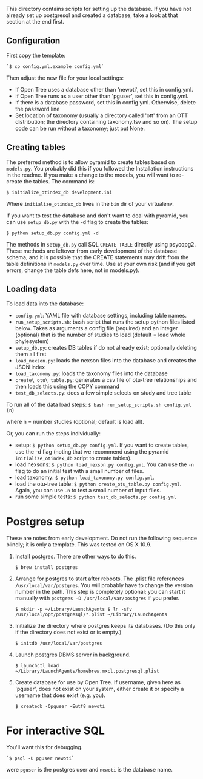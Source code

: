 This directory contains scripts for setting up the database. If you have not
already set up postgresql and created a database, take a look at that section
at the end first.

## Configuration

First copy the template:

    `$ cp config.yml.example config.yml`

Then adjust the new file for your local settings:

* If Open Tree uses a database other than 'newoti', set this in config.yml.
* If Open Tree runs as a user other than 'pguser', set this in config.yml.
* If there is a database password, set this in config.yml. Otherwise,
  delete the password line
* Set location of taxonomy (usually a directory called 'ott' from an OTT
  distribution; the directory containing taxonomy.tsv and so on). The setup code
  can be run without a taxonomy; just put None.


## Creating tables

The preferred method is to allow pyramid to create tables based on `models.py`. You
probably did this if you followed the Installation instructions in the readme.
If you make a change to the models, you will want to re-create the tables. The
command is:

    $ initialize_otindex_db development.ini

Where `initialize_otindex_db` lives in the `bin` dir of your virtualenv.

If you want to test the database and don't want to deal with pyramid, you can
use `setup_db.py` with the -d flag to create the tables:

    $ python setup_db.py config.yml -d

The methods in `setup_db.py` call SQL `CREATE TABLE` directly using psycopg2.
These methods are leftover from early development of the database schema, and it
is possible that the CREATE statements may drift from the table definitions in
`models.py` over time. Use at your own risk (and if you get errors, change the
table defs here, not in models.py).

## Loading data

To load data into the database:

* `config.yml`: YAML file with database settings, including table names.
* `run_setup_scripts.sh`: bash script that runs the setup python files listed below. Takes as arguments a config file (required) and an integer (optional) that is the number of studies to load (default = load whole phylesystem)
* `setup_db.py`: creates DB tables if do not already exist; optionally deleting them all first
* `load_nexson.py`: loads the nexson files into the database and creates the JSON index
* `load_taxonomy.py`: loads the taxonomy files into the database
* `create\_otu\_table.py`: generates a csv file of otu-tree relationships and then loads this using the COPY command
* `test_db_selects.py`: does a few simple selects on study and tree table

To run all of the data load steps:
      `$ bash run_setup_scripts.sh config.yml {n}`

where n = number studies (optional; default is load all).

Or, you can run the steps individually:

  * setup: `$ python setup_db.py config.yml`. If you want to create tables, use
    the -d flag (noting that we recommend using the pyramid
    `initialize_otindex_db` script to create tables).
  * load nexsons: `$ python load_nexson.py config.yml`. You can use the `-n`
    flag to do an initial test with a small number of files.
  * load taxonomy: `$ python load_taxonomy.py config.yml`.
  * load the otu-tree table: `$ python create_otu_table.py config.yml`. Again,
    you can use `-n` to test a small number of input files.
  * run some simple tests: `$ python test_db_selects.py config.yml`

# Postgres setup

These are notes from early development. Do not run the following sequence
blindly; it is only a template.
This was tested on OS X 10.9.

1. Install postgres.  There are other ways to do this.

    `$ brew install postgres`

1. Arrange for postgres to start after reboots.  The .plist file references `/usr/local/var/postgres`.
   You will probably have to change the version number in the path.
   This step is completely optional; you can start it manually with `postgres -D /usr/local/var/postgres` if you prefer.

    `$ mkdir -p ~/Library/LaunchAgents
    $ ln -sfv /usr/local/opt/postgresql/*.plist ~/Library/LaunchAgents`

1. Initialize the directory where postgres keeps its databases.
   (Do this only if the directory does not exist or is empty.)

   `$ initdb /usr/local/var/postgres`

1. Launch postgres DBMS server in background.

    `$ launchctl load ~/Library/LaunchAgents/homebrew.mxcl.postgresql.plist`

1. Create database for use by Open Tree.  If username, given here as 'pguser',
   does not exist on your system, either create it or specify a username that
   does exist (e.g. you).

    `$ createdb -Opguser -Eutf8 newoti`

# For interactive SQL

You'll want this for debugging.

    `$ psql -U pguser newoti`

were `pguser` is the postgres user and `newoti` is the database name.

